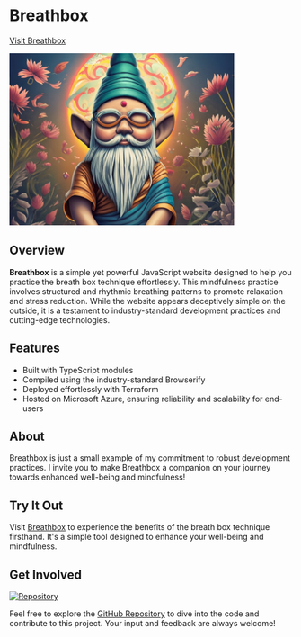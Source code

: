 # Breathbox

[Visit Breathbox](https://www.breathbox.net)

![Breathbox Icon](src/img/buddha-gnome-smaller.jpeg)

## Overview

**Breathbox** is a simple yet powerful JavaScript website designed to help you practice the breath box technique effortlessly. This mindfulness practice involves structured and rhythmic breathing patterns to promote relaxation and stress reduction. While the website appears deceptively simple on the outside, it is a testament to industry-standard development practices and cutting-edge technologies.

## Features

- Built with TypeScript modules
- Compiled using the industry-standard Browserify
- Deployed effortlessly with Terraform
- Hosted on Microsoft Azure, ensuring reliability and scalability for end-users

## About

Breathbox is just a small example of my commitment to robust development practices. I invite you to make Breathbox a companion on your journey towards enhanced well-being and mindfulness!

## Try It Out

Visit [Breathbox](https://www.breathbox.net) to experience the benefits of the breath box technique firsthand. It's a simple tool designed to enhance your well-being and mindfulness.

## Get Involved

[![Repository](https://img.shields.io/badge/Repository-GitHub-brightgreen.svg)](https://github.com/mdbudnick/breathbox/)

Feel free to explore the [GitHub Repository](https://github.com/mdbudnick/breathbox/) to dive into the code and contribute to this project. Your input and feedback are always welcome!

